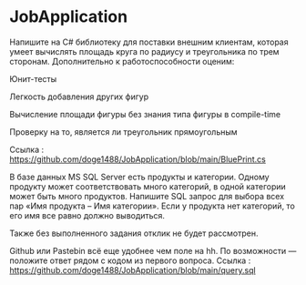 # JobApplication
Напишите на C# библиотеку для поставки внешним клиентам, которая умеет вычислять площадь круга по радиусу и треугольника по трем сторонам. Дополнительно к работоспособности оценим:

Юнит-тесты

Легкость добавления других фигур

Вычисление площади фигуры без знания типа фигуры в compile-time

Проверку на то, является ли треугольник прямоугольным

Ссылка : https://github.com/doge1488/JobApplication/blob/main/BluePrint.cs


В базе данных MS SQL Server есть продукты и категории. Одному продукту может соответствовать много категорий, в одной категории может быть много продуктов. Напишите SQL запрос для выбора всех пар «Имя продукта – Имя категории». Если у продукта нет категорий, то его имя все равно должно выводиться.

Также без выполненного задания отклик не будет рассмотрен.

Github или Pastebin всё еще удобнее чем поле на hh. По возможности — положите ответ рядом с кодом из первого вопроса.
Ссылка : https://github.com/doge1488/JobApplication/blob/main/query.sql
